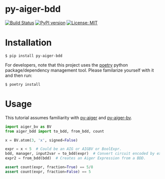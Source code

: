 # py-aiger-bdd
[![Build Status](https://cloud.drone.io/api/badges/mvcisback/py-aiger-bdd/status.svg)](https://cloud.drone.io/mvcisback/py-aiger-bdd)
[![PyPI version](https://badge.fury.io/py/py-aiger-bdd.svg)](https://badge.fury.io/py/py-aiger-bdd)
[![License: MIT](https://img.shields.io/badge/License-MIT-yellow.svg)](https://opensource.org/licenses/MIT)

# Installation

`$ pip install py-aiger-bdd`

For developers, note that this project uses the
[poetry](https://poetry.eustace.io/) python package/dependency
management tool. Please familarize yourself with it and then
run:

`$ poetry install`

# Usage

This tutorial assumes familiarity with [py-aiger](https://github.com/mvcisback/py-aiger) and [py-aiger-bv](https://github.com/mvcisback/py-aiger-bv).

```python
import aiger_bv as BV
from aiger_bdd import to_bdd, from_bdd, count

x = BV.atom(3, 'x', signed=False) 

expr = x < 5  # Could be an AIG or AIGBV or BoolExpr.
bdd, manager, input2var = to_bdd(expr)  # Convert circuit encoded by expr into a BDD.
expr2 = from_bdd(bdd)  # Creates an Aiger Expression from a BDD.

assert count(expr, fraction=True) == 5/8
assert count(expr, fraction=False) == 5
```
